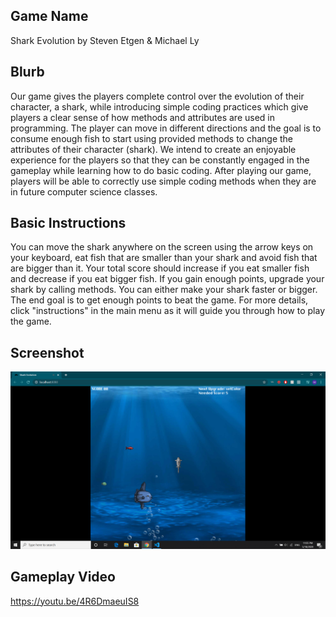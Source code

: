 ## Game Name
Shark Evolution by Steven Etgen & Michael Ly

## Blurb
Our game gives the players complete control over the evolution of their character, a shark, while introducing simple coding practices which give players a clear sense of how methods and attributes are used in programming. The player can move in different directions and the goal is to consume enough fish to start using provided methods to change the attributes of their character (shark). We intend to create an enjoyable experience for the players so that they can be constantly engaged in the gameplay while learning how to do basic coding. After playing our game, players will be able to correctly use simple coding methods when they are in future computer science classes.

## Basic Instructions
You can move the shark anywhere on the screen using the arrow keys on your keyboard, eat fish that are smaller than your shark and avoid fish that are bigger than it. Your total score should increase if you eat smaller fish and decrease if you eat bigger fish. If you gain enough points, upgrade your shark by calling methods. You can either make your shark faster or bigger. The end goal is to get enough points to beat the game. For more details, click "instructions" in the main menu as it will guide you through how to play the game.

## Screenshot
![Gameplay](./src/assets/screenshots/large.png)

## Gameplay Video
https://youtu.be/4R6DmaeuIS8

